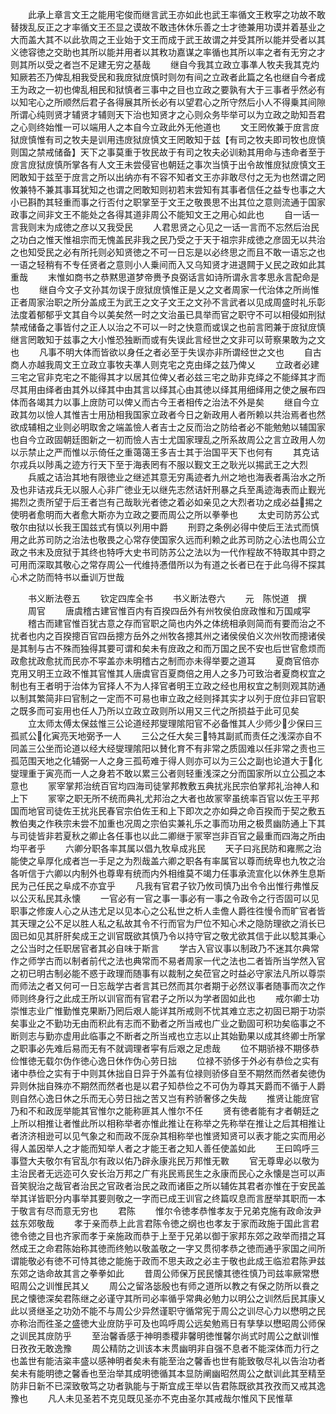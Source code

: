 <!-- { "loadSidebar": true } -->
　　此承上章言文王之能用宅俊而继言武王亦如此也武王率循文王敉寜之功故不敢替拨乱反正之才率循文王丕显之谟故不敢违休休乐善之士才徳兼用功谟并着基业之大而盖大其不以此欤周之王业始于文王而成于武王故谓之并受其所以能并受者以其义徳容徳之交助也其所以能并用者以其敉功嘉谋之率循也其所以率之者有无穷之才则其所以受之者岂不足建无穷之基哉
　　继自今我其立政立事凖人牧夫我其克灼知厥若丕乃俾乱相我受民和我庻狱庻慎时则勿有间之立政者此篇之名也继自今者成王为政之一初也俾乱相民和狱慎者三事中之目也立政之要孰有大于三事者乎然必有以知宅心之所顺然后君子各得展其所长必有以望君心之所守然后小人不得乗其间隙所谓心纯则贤才辅贤才辅则天下治也知贤才之心则众务毕举可以为立政之助知吾君之心则终始惟一可以端用人之本自今立政此外无他道也
　　文王罔攸兼于庻言庻狱庻慎惟有司之牧夫是训用违庻狱庻慎文王罔敢知于兹【有司之牧夫即司牧也庻慎则国之禁戒储备】天下之事莫重于牧民故于有司之牧夫必训勑其用命与违命者至于庻言庻狱庻慎所掌各有人文王未尝侵官也朝廷之事次当慎于出令故惟庻狱庻慎文王罔敢知于兹至于庻言之所以出纳亦有不容不知者文王亦非敢尽付之无为也然谓之罔攸兼特不兼其事耳犹知之也谓之罔敢知则初若末尝知有其事者信任之益专也事之大小已斟酌其轻重而事之行否付之职掌至于文王之敬畏思不出其位之意则流通于国家政事之间非文王不能处之各得其道非周公不能知文王之用心如此也
　　自一话一言我则末为成徳之彦以又我受民
　　人君思贤之心见之一话一言而不忘然后治民之功白之惟天惟祖宗而无愧盖民非我之民乃受之于天于祖宗非成徳之彦固无以共治之也知受民之必有所托则必知贤徳之不可一日忘是以必终思之而且不敢一语忘之也一语之轻稍有不专任贤者之意则小人乗间而入又乌知贤才进退闗于乂民之政如此其重哉
　　末惟如商书之恭黙思道梦帝赉予良弼话言如诗所谓永言孝思永言配命是也
　　继自今文子文孙其勿误于庻狱庻慎惟正是乂之文者周家一代治体之所尚惟正者周家治职之所分盖成王为武王之文子文王之文孙不言武者以见成周盛时礼乐彰法度着郁郁乎文其自今以美矣然一时之文治虽已具举而官之职守不可以相侵如刑狱禁戒储备之事皆付之正人以治之不可以一时之快意而或误之也前言罔兼于庻狱庻慎继言罔敢知于兹事之大小惟恐独断而或有失误此言经世之文非可以苛察果敢为之文也
　　凡事不明大体而皆欲以身任之者必至于失误亦非所谓经世之文也
　　自古商人亦越我周文王立政立事牧夫凖人则克宅之克由绎之兹乃俾乂
　　立政者必建三宅之官非克宅之不能得其才以居其位俾乂者必兹三宅之助非克绎之不能绎其才而尽其用由绎者由其外以绎其中由其言以绎其心由其徳以绎其用细绎用之使之展布四体而各竭其力以事上庻防可以俾乂而古今王者相传之治法不外是矣
　　继自今立政其勿以憸人其惟吉士用劢相我国家立政者今日之新政用人者所赖以共治焉者也然欲成辅相之业则必明取舍之端盖憸人者吉士之反而治之防给者必不能勉勉以辅国家也自今立政固朝廷图新之一初而憸人吉士尤国家理乱之所系故周公之言立政用人勿以示禁止之严而惟以示倚任之重蔼蔼王多吉士其于治国平天下也何有
　　其克诘尔戎兵以陟禹之迹方行天下至于海表罔有不服以觐文王之耿光以掦武王之大烈
　　兵威之诘治其地有限徳业之继述其意无穷禹迹者九州之地也海表者禹治水之所及也非诘戎兵无以服人心非广徳业无以继先志然诘奸刑暴之兵至禹迹海表而止觐光掦烈之责所望于后王者岂有己哉耿光者徳之着必如亲见之大烈者功之成必益掦之使明者愈明而大者愈大斯亦为立政之要而周公之所以拳拳也
　　太史司防苏公式敬尔由狱以长我王国兹式有慎以列用中爵
　　刑罸之条例必得中使后王法式而慎用之此苏司防之治法也敬畏之心常存使国家久远而利赖之此苏司防之心法也周公立政之书末及庻狱于其终也特呼大史书司防苏公之法以为一代作程故不特取其中罸之可用而深取其敬心之常存周公一代维持慿借所以为有道之长者已在于此乌得不探其心术之防而特书以垂训万世哉

　　书义断法卷五
　　钦定四库全书
　　书义断法卷六
　　元　陈悦道　撰
　　周官
　　唐虞稽古建官惟百内有百揆四岳外有州牧侯伯庻政惟和万国咸寜
　　稽古而建官惟百犹古意之存而官职之简也内外之体统相承则简而有要而治之不扰者也内之百揆摠百官四岳摠方岳外之州牧各摠其州之诸侯侯伯义次州牧而摠诸侯是其制与古不殊而独得其要可谓和矣未有庻政之和而万国之民不安也后世官愈烦而政愈扰政愈扰而民亦不寜盖亦未明稽古之制而亦未得举要之道耳
　　夏商官倍亦克用又明王立政不惟其官惟其人唐虞官百夏商倍之用人之多乃可致治者夏商权宜之制也有王者明于治体为官择人不为人择官者明王立政之经也用权宜之制则观其防通以制其繁简非曰官制之一定而不可易也审立政之经则择其实才以列于庻位非曰官职之既多而可妄用也任人乃所以立政立政则所以用又三代之所损益于此可见矣
　　立太师太傅太保兹惟三公论道经邦燮理隂阳官不必备惟其人少师少少保曰三孤贰公化寅亮天地弼予一人
　　三公之任大矣三特其副贰而责任之浅深亦自不同盖三公坐而论道以经大经燮理隂阳以賛化育不有非常之质固难以任非常之责也三孤范围天地之化辅弼一人之身三孤苟难于得人则亦可以为三公之副也论道大于化燮理重于寅亮而一人之身若不敢以累三公者则轻重浅深之分而国家所以立公孤之本意也
　　冡宰掌邦治统百官均四海司徒掌邦教敷五典扰兆民宗伯掌邦礼治神人和上下
　　冡宰之职无所不统而典礼尤邦治之大者也故冡宰虽统率百官以佐王平邦国而地官司徒佐王扰兆民春官宗伯佐王和上下即次之亦如舜之命百揆而于契之敷五教伯夷之作秩宗未尝不加重也况周之宗伯实兼礼乐之事而功用之极贯幽防通上下其与司徒皆非若夏秋之卿止各任事也以此二卿继于冡宰岂非百官之最重而四海之所由均平者乎
　　六卿分职各率其属以倡九牧阜成兆民
　　天子曰兆民防和雍熈之治能使之阜厚化成者岂一手足之为烈哉盖六卿之职各有率属官以尊而统卑也九牧之治各听信于六卿以内制外也尊卑有统而内外相维莫不竭力任事承流宣化以休养生息斯民为己任民之阜成不亦宜乎
　　凡我有官君子钦乃攸司慎乃出令令出惟行弗惟反以公灭私民其永懐
　　一官必有一官之事一事必有一事之令政令之行否固可以见职事之修废人心之从违尤足以见本心之公私世之析人圭儋人爵徃徃慢令而旷官者皆其天理之公不足以胜人私之私故其令不行而官为尸位不知心术之隐防理欲之消长已固已如见其肝肝矣成王之训官既欲其慎乃令以持守官之敬尤欲其信于此以騐其秉心之公当时之任职居官者其必自味于斯言
　　学古入官议事以制政乃不迷其尔典常作之师学古而以制者前代之法也典常而不易者周家一代之法也二者皆所当学然入官之初已明古制必能不惑于政理而随事有以裁制之矣莅官之时益必守家法凡所以尊崇而师法之者又何可一日忘哉学古者言其已然而其尔者期于必然议事者随事而次之作师则终身行之此成王所以训官而有官君子之所以为学者固如此也
　　戒尔卿士功崇惟志业广惟勤惟克果断乃罔后艰人能详其所戒则不忧其难立志之初固已期于功崇矣事业之不勤功无由而积此有志而不勤者之所当戒也广业之勤固可积功矣临事之不断则志与勤亦虚用此临事之不断者之所当戒也立志以止其始勤果以成其终卿士所掌之职事必先难后易而无有不就调理者寜有后艰之足虑哉
　　位不期骄禄不期侈恭俭惟徳无载尔伪作徳心逸日休作伪心劳日拙
　　位禄不骄侈于外必有恭俭之实有诸中恭俭之实有于中则其休拙自日异于外盖有位禄则骄侈自至不期然而然者矣徳伪异则休拙自殊亦不期然而然者也是以君子知恭俭之不可伪为尊其天爵而不循于人爵则自然心逸日休之乐而无心劳日拙之苦又岂有矜骄奢侈之失哉
　　推贤让能庻官乃和不和政厐举能其官惟尔之能称匪其人惟尔不任
　　贤有徳者能有才者朝廷之上所以相推让者惟此所以相称举者亦惟此推让在称举之先称举在推让之后其相推让者济济相逊可以见气象之和而政不厐杂其相称举也惟贤知贤可以表才能之实而用必得人盖因举人之才能而知举人者之才能王者之知人善任使盖如此
　　王曰鸣呼三事暨大夫敬尔有官乱尔有政以佑乃辟永康兆民万邦惟无斁
　　官无尊卑必以敬为主治民者无远迩可久安长治万邦之广有兆民焉民生之永康而民心之永懐是岂可以声音笑貎治之哉官者治民之官政者治民之政而诸臣之所以辅佐其君者亦惟在于安民盖举其详皆职分内事举其要则敬之一字而已成王训官之终篇叹息而言歴举其职而一本于敬言有尽而意无穷也
　　君陈
　　惟尔令徳孝恭惟孝友于兄弟克施有政命汝尹兹东郊敬哉
　　孝于亲而恭上此言君陈令徳之纲也也孝友于家而政施于国此言君徳令徳之目也齐家而孝于亲施政而恭于上至于兄弟以御于家邦东郊之政举而措之耳然成王之命君陈始称其徳而终勉以敬盖敬之一字又贯彻孝恭之徳而通乎家国之间所谓能敬必有徳不可恃其徳之能施于政而不思夫政之必主于敬也此成王临涖君陈尹兹东郊之诰命故其言之拳拳如此
　　昔周公师保万民民懐其徳徃慎乃司兹率厥常懋昭周公之训惟民其乂
　　周公之留洛毖殷也有师之道所以教之有保之防所以飬之民之懐徳深矣君陈继之必谨守其所司必率循乎常典必勉力以明公之训然后民其康乂此以贤继圣之功効不能不与周公少异然谨职守循常宪于周公之训尽心力以懋明之民亦称治而徃圣之盛徳大业庻防乎可及也鸣呼周公远矣勉焉日有孳孳以懋昭周公师保之训民其庻防乎
　　至治馨香感于神明黍稷非馨明徳惟馨尔尚式时周公之猷训惟日孜孜无敢逸豫
　　周公精防之训该本末贯幽明非自强不息者不能深体而力行之也盖世有能洁粢丰盛以感神明者矣未有能至治之馨香也世有能致敬尽礼以告治功者矣未有能明徳之馨香也至治举其成明徳循其本显防阐幽昭然周公之猷训此其至精至防非日新不已深致敬笃之功者孰能与于斯宜成王举以告君陈既欲其孜孜而又戒其逸豫也
　　凡人未见圣若不克见既见圣亦不克由圣尔其戒哉尔惟风下民惟草

